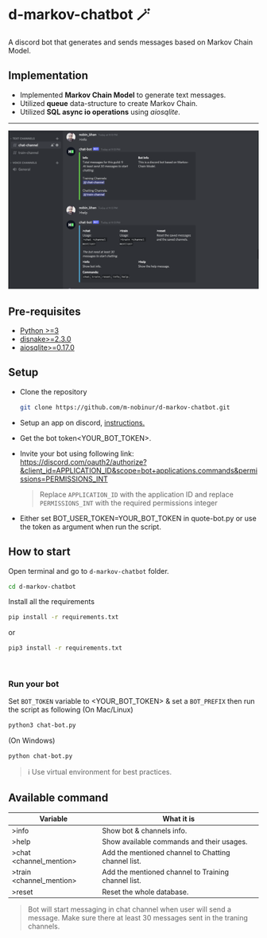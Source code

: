 # d-markov-chatbot 🪄

A discord bot that generates and sends messages based on Markov Chain Model.

## Implementation

- Implemented **Markov Chain Model** to generate text messages.
- Utilized **queue** data-structure to create Markov Chain.
- Utilized **SQL async io operations** using *aiosqlite*.

---

[<img src="markov-chatbot.png">](d-markov-chatbot)

## Pre-requisites

- [Python >=3](https://www.python.org/)
- [disnake>=2.3.0](https://github.com/DisnakeDev/disnake)
- [aiosqlite>=0.17.0](https://github.com/omnilib/aiosqlite)

## Setup

- Clone the repository

    ```bash
    git clone https://github.com/m-nobinur/d-markov-chatbot.git
    ```

- Setup an app on discord, [instructions.](https://github.com/reactiflux/discord-irc/wiki/Creating-a-discord-bot-&-getting-a-token)
- Get the bot token<YOUR_BOT_TOKEN>.
- Invite your bot using following link:
  <https://discord.com/oauth2/authorize?&client_id=APPLICATION_ID&scope=bot+applications.commands&permissions=PERMISSIONS_INT>
  > Replace `APPLICATION_ID` with the application ID and replace `PERMISSIONS_INT` with the required permissions integer

- Either set BOT_USER_TOKEN=YOUR_BOT_TOKEN in quote-bot.py or use the token as argument when run the script.

## How to start

Open terminal and go to `d-markov-chatbot` folder.

```bash
cd d-markov-chatbot
```

Install all the requirements

```bash
pip install -r requirements.txt
```

or

```bash
pip3 install -r requirements.txt
```

<br>

### Run your bot

Set `BOT_TOKEN` variable to <YOUR_BOT_TOKEN> & set a `BOT_PREFIX`  then run the script as following (On Mac/Linux)

```bash
python3 chat-bot.py
```

(On Windows)

```bash
python chat-bot.py
```

> ℹ️
> Use virtual environment for best practices.

## Available command

| Variable                  | What it is                                                            |
| ------------------------- | ----------------------------------------------------------------------|
| >info                        | Show bot & channels info.
| >help     | Show available commands and their usages.                                            |
| >chat <channel_mention>    | Add the mentioned channel to Chatting channel list.                                            |
| >train <channel_mention>        | Add the mentioned channel to Training channel list.
| >reset  | Reset the whole database.                                        |

> Bot will start messaging in chat channel when user will send a message.
> Make sure there at least 30 messages sent in the traning channels.
